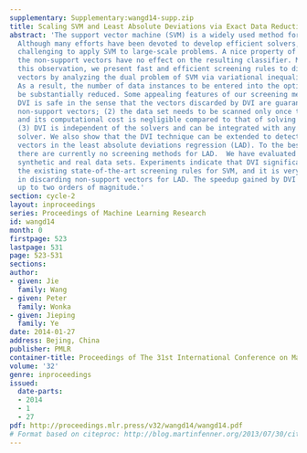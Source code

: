 ```yaml
---
supplementary: Supplementary:wangd14-supp.zip
title: Scaling SVM and Least Absolute Deviations via Exact Data Reduction
abstract: 'The support vector machine (SVM) is a widely used method for classification.
  Although many efforts have been devoted to develop efficient solvers, it remains
  challenging to apply SVM to large-scale problems. A nice property of SVM is that
  the non-support vectors have no effect on the resulting classifier. Motivated by
  this observation, we present fast and efficient screening rules to discard non-support
  vectors by analyzing the dual problem of SVM via variational inequalities (DVI).
  As a result, the number of data instances to be entered into the optimization can
  be substantially reduced. Some appealing features of our screening method are: (1)
  DVI is safe in the sense that the vectors discarded by DVI are guaranteed to be
  non-support vectors; (2) the data set needs to be scanned only once to run the screening,
  and its computational cost is negligible compared to that of solving the SVM problem;
  (3) DVI is independent of the solvers and can be integrated with any existing efficient
  solver. We also show that the DVI technique can be extended to detect non-support
  vectors in the least absolute deviations regression (LAD). To the best of our knowledge,
  there are currently no screening methods for LAD.  We have evaluated DVI on both
  synthetic and real data sets. Experiments indicate that DVI significantly outperforms
  the existing state-of-the-art screening rules for SVM, and it is very effective
  in discarding non-support vectors for LAD. The speedup gained by DVI rules can be
  up to two orders of magnitude.'
section: cycle-2
layout: inproceedings
series: Proceedings of Machine Learning Research
id: wangd14
month: 0
firstpage: 523
lastpage: 531
page: 523-531
sections: 
author:
- given: Jie
  family: Wang
- given: Peter
  family: Wonka
- given: Jieping
  family: Ye
date: 2014-01-27
address: Bejing, China
publisher: PMLR
container-title: Proceedings of The 31st International Conference on Machine Learning
volume: '32'
genre: inproceedings
issued:
  date-parts:
  - 2014
  - 1
  - 27
pdf: http://proceedings.mlr.press/v32/wangd14/wangd14.pdf
# Format based on citeproc: http://blog.martinfenner.org/2013/07/30/citeproc-yaml-for-bibliographies/
---
```

